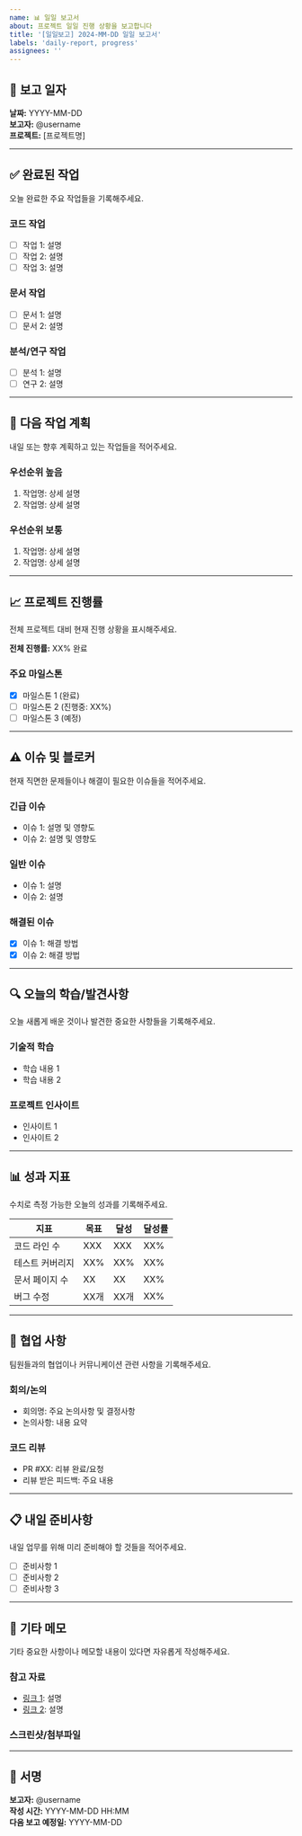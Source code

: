 ```yaml
---
name: 📊 일일 보고서
about: 프로젝트 일일 진행 상황을 보고합니다
title: '[일일보고] 2024-MM-DD 일일 보고서'
labels: 'daily-report, progress'
assignees: ''
---
```


## 📅 보고 일자
**날짜:** YYYY-MM-DD  
**보고자:** @username  
**프로젝트:** [프로젝트명]

---

## ✅ 완료된 작업
오늘 완료한 주요 작업들을 기록해주세요.

### 코드 작업
- [ ] 작업 1: 설명
- [ ] 작업 2: 설명
- [ ] 작업 3: 설명

### 문서 작업
- [ ] 문서 1: 설명
- [ ] 문서 2: 설명

### 분석/연구 작업
- [ ] 분석 1: 설명
- [ ] 연구 2: 설명

---

## 🎯 다음 작업 계획
내일 또는 향후 계획하고 있는 작업들을 적어주세요.

### 우선순위 높음
1. 작업명: 상세 설명
2. 작업명: 상세 설명

### 우선순위 보통
1. 작업명: 상세 설명
2. 작업명: 상세 설명

---

## 📈 프로젝트 진행률
전체 프로젝트 대비 현재 진행 상황을 표시해주세요.

**전체 진행률:** XX% 완료

### 주요 마일스톤
- [x] 마일스톤 1 (완료)
- [ ] 마일스톤 2 (진행중: XX%)
- [ ] 마일스톤 3 (예정)

---

## ⚠️ 이슈 및 블로커
현재 직면한 문제들이나 해결이 필요한 이슈들을 적어주세요.

### 긴급 이슈
- 이슈 1: 설명 및 영향도
- 이슈 2: 설명 및 영향도

### 일반 이슈
- 이슈 1: 설명
- 이슈 2: 설명

### 해결된 이슈
- [x] 이슈 1: 해결 방법
- [x] 이슈 2: 해결 방법

---

## 🔍 오늘의 학습/발견사항
오늘 새롭게 배운 것이나 발견한 중요한 사항들을 기록해주세요.

### 기술적 학습
- 학습 내용 1
- 학습 내용 2

### 프로젝트 인사이트
- 인사이트 1
- 인사이트 2

---

## 📊 성과 지표
수치로 측정 가능한 오늘의 성과를 기록해주세요.

| 지표 | 목표 | 달성 | 달성률 |
|------|------|------|--------|
| 코드 라인 수 | XXX | XXX | XX% |
| 테스트 커버리지 | XX% | XX% | XX% |
| 문서 페이지 수 | XX | XX | XX% |
| 버그 수정 | XX개 | XX개 | XX% |

---

## 🤝 협업 사항
팀원들과의 협업이나 커뮤니케이션 관련 사항을 기록해주세요.

### 회의/논의
- 회의명: 주요 논의사항 및 결정사항
- 논의사항: 내용 요약

### 코드 리뷰
- PR #XX: 리뷰 완료/요청
- 리뷰 받은 피드백: 주요 내용

---

## 📋 내일 준비사항
내일 업무를 위해 미리 준비해야 할 것들을 적어주세요.

- [ ] 준비사항 1
- [ ] 준비사항 2
- [ ] 준비사항 3

---

## 💭 기타 메모
기타 중요한 사항이나 메모할 내용이 있다면 자유롭게 작성해주세요.

### 참고 자료
- [링크 1](URL): 설명
- [링크 2](URL): 설명

### 스크린샷/첨부파일
<!-- 필요한 경우 이미지나 파일을 첨부해주세요 -->

---

## 📝 서명
**보고자:** @username  
**작성 시간:** YYYY-MM-DD HH:MM  
**다음 보고 예정일:** YYYY-MM-DD 